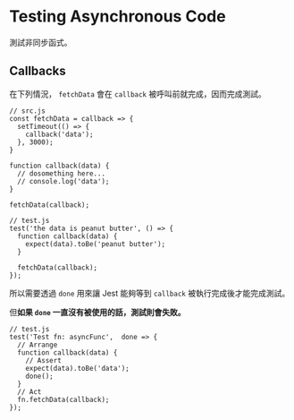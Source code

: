 # Testing Asynchronous Code

測試非同步函式。

## Callbacks

在下列情況， `fetchData` 會在 `callback` 被呼叫前就完成，因而完成測試。

```javascript=
// src.js
const fetchData = callback => {
  setTimeout(() => {
    callback('data');
  }, 3000);
}

function callback(data) {
  // dosomething here...
  // console.log('data');
}

fetchData(callback);
```

```javascript=
// test.js
test('the data is peanut butter', () => {
  function callback(data) {
    expect(data).toBe('peanut butter');
  }

  fetchData(callback);
});
```

所以需要透過 `done` 用來讓 Jest 能夠等到 `callback` 被執行完成後才能完成測試。

但**如果 `done` 一直沒有被使用的話，測試則會失敗。**

```javascript=
// test.js
test('Test fn: asyncFunc',  done => {
  // Arrange
  function callback(data) {
    // Assert
    expect(data).toBe('data');
    done();
  }
  // Act
  fn.fetchData(callback);
});
```


